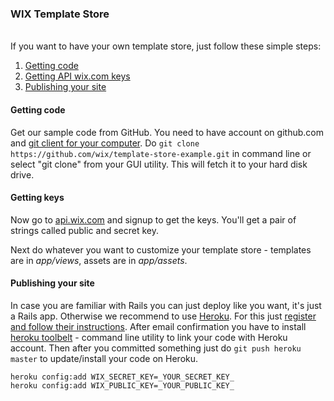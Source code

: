 ### WIX Template Store

<br />
If you want to have your own template store, just follow these simple steps:

1. [Getting code](#getting-code)
2. [Getting API wix.com keys](#keys)
3. [Publishing your site](#deploy)


#### Getting code<a id="getting-code"></a>
Get our sample code from GitHub. You need to have account on github.com and [git client for your computer](http://git-scm.com/downloads). Do ``git clone https://github.com/wix/template-store-example.git`` in command line or select "git clone" from your GUI utility. This will fetch it to your hard disk drive.

#### Getting keys<a id="keys"></a>
Now go to [api.wix.com](http://api.wix.com) and signup to get the keys. You'll get a pair of strings called public and secret key.


Next do whatever you want to customize your template store - templates are in *app/views*, assets are in *app/assets*.


#### Publishing your site<a id="deploy"></a>
In case you are familiar with Rails you can just deploy like you want, it's just a Rails app.
Otherwise we recommend to use [Heroku](heroku.com). For this just [register and follow their instructions](https://id.heroku.com/signup). After email confirmation you have to install [heroku toolbelt](https://toolbelt.heroku.com/) - command line utility to link your code with Heroku account. Then after you committed something just do ``git push heroku master`` to update/install your code on Heroku.


`heroku config:add WIX_SECRET_KEY=_YOUR_SECRET_KEY_`<br />
`heroku config:add WIX_PUBLIC_KEY=_YOUR_PUBLIC_KEY_`
